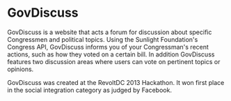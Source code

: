 GovDiscuss
==========

GovDiscuss is a website that acts a forum for discussion about specific Congressmen and political topics. Using the 
Sunlight Foundation's Congress API, GovDiscuss informs you of your Congressman's recent actions, such as how they voted 
on a certain bill. In addition GovDiscuss features two discussion areas where users can vote on pertinent topics or opinions.

GovDiscuss was created at the RevoltDC 2013 Hackathon. It won first place in the social integration category as judged by Facebook. 
